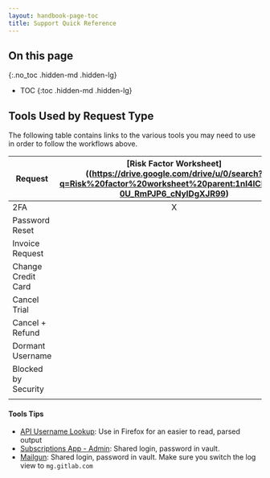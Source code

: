 ```yaml
---
layout: handbook-page-toc
title: Support Quick Reference
---
```


## On this page
{:.no_toc .hidden-md .hidden-lg}

- TOC
{:toc .hidden-md .hidden-lg}

## Tools Used by Request Type

The following table contains links to the various tools you may need to use in order to follow the workflows above.


| Request               | [Risk Factor Worksheet]((https://drive.google.com/drive/u/0/search?q=Risk%20factor%20worksheet%20parent:1nI4lCILooN-0U_RmPJP6_cNyIDgXJR99) | [API Username Lookup](https://gitlab.com/api/v4/users?search=emal@email.com) | [GitLab.com Admin](https://gitlab.com/admin/users?utf8=%E2%9C%93&search_query=email@example.com) | [Subscriptions App - Admin](https://customers.gitlab.com/admin/) | [Mailgun](https://app.mailgun.com/app/logs/mg.gitlab.com?date_from=2018-11-08T00%3A00%3A00.000Z&date_to=2018-11-14T23%3A59%3A59.999Z&sort=datetime%3Adesc) |
| ------- |:------:|:------:|:------:|:------:|:------:|
| 2FA | X | X | X |   |   |
| Password Reset |   | X | X |   | X |
| Invoice Request |   |   |   | X |   |
| Change Credit Card |   |   |   | X |   |
| Cancel Trial |   |    |   | X |   |
| Cancel + Refund |   |    |   | X |   |
| Dormant Username |   | X | X |   |   |
| Blocked by Security |   |   |   |   |   |
|                     |   |   |   |   |   |

#### Tools Tips
* [API Username Lookup](https://gitlab.com/api/v4/users?search=emal@email.com): Use in Firefox for an easier to read, parsed output
* [Subscriptions App - Admin](https://customers.gitlab.com/admin/): Shared login, password in vault.
* [Mailgun](https://app.mailgun.com/app/logs/mg.gitlab.com): Shared login, password in vault. Make sure you switch the log view to `mg.gitlab.com`
